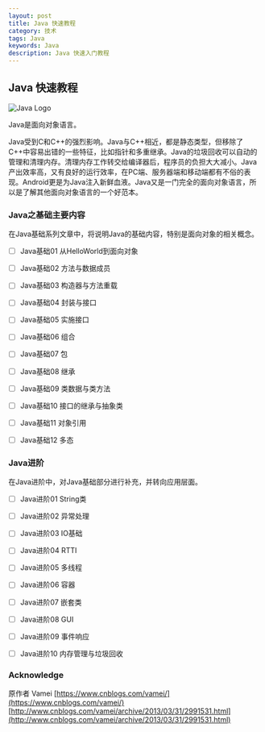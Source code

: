 ```yaml
---
layout: post
title: Java 快速教程  
category: 技术
tags: Java
keywords: Java
description: Java 快速入门教程
---
```


## Java 快速教程

![Java Logo](https://raw.githubusercontent.com/xzchsia/xzchsia.github.io/master/assets/res/java-logo.jpg)

Java是面向对象语言。

Java受到C和C++的强烈影响。Java与C++相近，都是静态类型，但移除了C++中容易出错的一些特征，比如指针和多重继承。Java的垃圾回收可以自动的管理和清理内存。清理内存工作转交给编译器后，程序员的负担大大减小。Java产出效率高，又有良好的运行效率，在PC端、服务器端和移动端都有不俗的表现。Android更是为Java注入新鲜血液。Java又是一门完全的面向对象语言，所以是了解其他面向对象语言的一个好范本。


### Java之基础主要内容

在Java基础系列文章中，将说明Java的基础内容，特别是面向对象的相关概念。

- [ ] Java基础01 从HelloWorld到面向对象

- [ ] Java基础02 方法与数据成员

- [ ] Java基础03 构造器与方法重载

- [ ] Java基础04 封装与接口

- [ ] Java基础05 实施接口

- [ ] Java基础06 组合

- [ ] Java基础07 包

- [ ] Java基础08 继承

- [ ] Java基础09 类数据与类方法

- [ ] Java基础10 接口的继承与抽象类

- [ ] Java基础11 对象引用

- [ ] Java基础12 多态


### Java进阶
在Java进阶中，对Java基础部分进行补充，并转向应用层面。

- [ ] Java进阶01 String类

- [ ] Java进阶02 异常处理

- [ ] Java进阶03 IO基础

- [ ] Java进阶04 RTTI

- [ ] Java进阶05 多线程

- [ ] Java进阶06 容器 

- [ ] Java进阶07 嵌套类

- [ ] Java进阶08 GUI

- [ ] Java进阶09 事件响应

- [ ] Java进阶10 内存管理与垃圾回收


### Acknowledge
原作者 Vamei 
[https://www.cnblogs.com/vamei/](https://www.cnblogs.com/vamei/) 
[http://www.cnblogs.com/vamei/archive/2013/03/31/2991531.html](http://www.cnblogs.com/vamei/archive/2013/03/31/2991531.html)
    